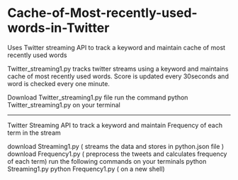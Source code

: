 # Cache-of-Most-recently-used-words-in-Twitter
Uses Twitter streaming API to track a keyword and maintain cache of most recently used words

Twitter_streaming1.py tracks twitter streams using a keyword and maintains cache of most recently used words. Score is updated every 30seconds and word is checked every one minute.

Download Twitter_streaming1.py file 
run the command python Twitter_streaming1.py on your terminal


-----------------------------------------------------------------------------------------------------------------------------
Twitter Streaming API to track a keyword and maintain Frequency of each term in the stream

download Streaming1.py ( streams the data and stores in python.json file )
download Frequency1.py ( preprocess the tweets and calculates frequency of each term)
run the following commands on your terminals
python Streaming1.py
python Frequency1.py ( on a new shell)

